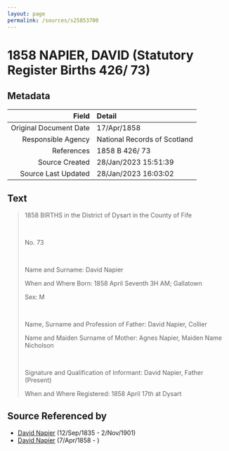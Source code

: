 ```yaml
---
layout: page
permalink: /sources/s25853700
---
```


# 1858 NAPIER, DAVID (Statutory Register Births 426/ 73)

## Metadata
Field | Detail
---:|:---
Original Document Date | 17/Apr/1858
Responsible Agency | National Records of Scotland
References | 1858 B 426/ 73
Source Created | 28/Jan/2023 15:51:39
Source Last Updated | 28/Jan/2023 16:03:02

## Text

> 1858 BIRTHS in the District of Dysart in the County of Fife
>
> <br/>
>
> No. 73
>
> <br/>
>
> Name and Surname: David Napier
>
> When and Where Born: 1858 April Seventh 3H AM; Gallatown
>
> Sex: M
>
> <br/>
>
> Name, Surname and Profession of Father: David Napier, Collier
>
> Name and Maiden Surname of Mother: Agnes Napier, Maiden Name Nicholson
>
> <br/>
>
> Signature and Qualification of Informant: David Napier, Father (Present)
>
> When and Where Registered: 1858 April 17th at Dysart
>

## Source Referenced by

* [David Napier](../people/@41697732@-david-napier-b1835-9-12-d1901-11-2.md) (12/Sep/1835 - 2/Nov/1901)
* [David Napier](../people/@97555316@-david-napier-b1858-4-7-d.md) (7/Apr/1858 - )
